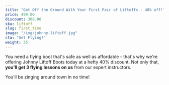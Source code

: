 ```yaml
---
title: "Get Off the Ground With Your First Pair of Liftoffs - 40% off!"
price: 499.00
discount: 300.00
sku: liftoff
slug: first_time
image: "/img/johnny-liftoff.jpg"
cta: "Get Flying!"
weight: 35
---
```


You need a flying boot that's safe as well as affordable - that's why we're offering Johnny Liftoff Boots today at a hefty 40% discount. Not only that, **you'll get 3 flying lessons on us** from our expert instructors.

You'll be zinging around town in no time!